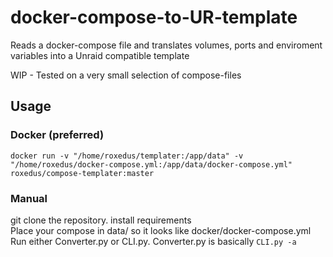 # docker-compose-to-UR-template

Reads a docker-compose file and translates volumes, ports and enviroment variables into a Unraid compatible template

WIP - Tested on a very small selection of compose-files

## Usage
### Docker (preferred)
 ````shell script
docker run -v "/home/roxedus/templater:/app/data" -v "/home/roxedus/docker-compose.yml:/app/data/docker-compose.yml" roxedus/compose-templater:master
````

### Manual
git clone the repository. install requirements  
Place your compose in data/ so it looks like docker/docker-compose.yml  
Run either Converter.py or CLI.py. Converter.py is basically `CLI.py -a`